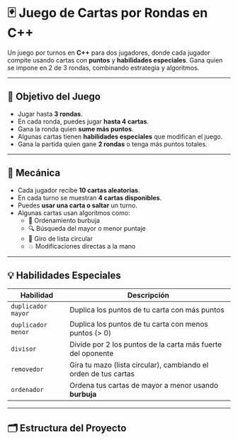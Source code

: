 # 🃏 Juego de Cartas por Rondas en C++

Un juego por turnos en **C++** para dos jugadores, donde cada jugador compite usando cartas con **puntos** y **habilidades especiales**. Gana quien se impone en 2 de 3 rondas, combinando estrategia y algoritmos.

---

## 🎯 Objetivo del Juego

- Jugar hasta **3 rondas**.
- En cada ronda, puedes jugar **hasta 4 cartas**.
- Gana la ronda quien **sume más puntos**.
- Algunas cartas tienen **habilidades especiales** que modifican el juego.
- Gana la partida quien gane **2 rondas** o tenga más puntos totales.

---

## 🧠 Mecánica

- Cada jugador recibe **10 cartas aleatorias**.
- En cada turno se muestran **4 cartas disponibles**.
- Puedes **usar una carta o saltar** un turno.
- Algunas cartas usan algoritmos como:
  - 🔁 Ordenamiento burbuja
  - 🔍 Búsqueda del mayor o menor puntaje
  - 🔄 Giro de lista circular
  - 💥 Modificaciones directas a la mano

---

## 💡 Habilidades Especiales

| Habilidad           | Descripción                                                              |
|---------------------|--------------------------------------------------------------------------|
| `duplicador mayor`  | Duplica los puntos de tu carta con más puntos                           |
| `duplicador menor`  | Duplica los puntos de tu carta con menos puntos (> 0)                   |
| `divisor`           | Divide por 2 los puntos de la carta más fuerte del oponente             |
| `removedor`         | Gira tu mazo (lista circular), cambiando el orden de tus cartas         |
| `ordenador`         | Ordena tus cartas de mayor a menor usando **burbuja**                  |

---

## 🗂️ Estructura del Proyecto

